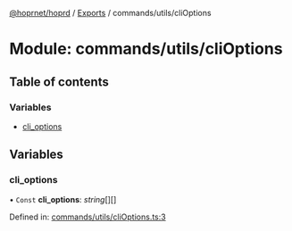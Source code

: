 [@hoprnet/hoprd](../README.md) / [Exports](../modules.md) / commands/utils/cliOptions

# Module: commands/utils/cliOptions

## Table of contents

### Variables

- [cli\_options](commands_utils_clioptions.md#cli_options)

## Variables

### cli\_options

• `Const` **cli\_options**: *string*[][]

Defined in: [commands/utils/cliOptions.ts:3](https://github.com/hoprnet/hoprnet/blob/448a47a/packages/hoprd/src/commands/utils/cliOptions.ts#L3)
